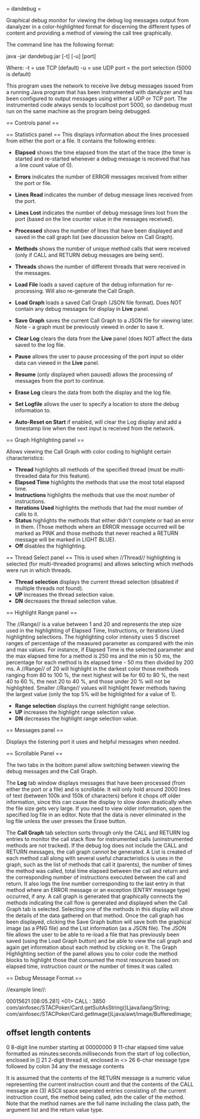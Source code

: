 = dandebug =

Graphical debug monitor for viewing the debug log messages output from danalyzer in a color-highlighted
format for discerning the different types of content and providing a method of viewing the call tree graphically.

The command line has the following format:

  java -jar dandebug.jar [-t] [-u] [port]

  Where:
  -t = use TCP (default)
  -u = use UDP
  port = the port selection (5000 is default)


This program uses the network to receive live debug messages issued from a running Java program that has been
instrumented with danalyzer and has been configured to output messages using either a UDP or TCP port.
The instrumented code always sends to localhost port 5000, so dandebug must run on the same machine
as the program being debugged. 

== Controls panel ==

== Statistics panel ==
This displays information about the lines processed from either the port or a file. It contains the following entries:

- **Elapsed** shows the time elapsed from the start of the trace (the timer is started and re-started whenever a debug message is received that has a line count value of 0).
- **Errors** indicates the number of ERROR messages received from either the port or file.
- **Lines Read** indicates the number of debug message lines received from the port.
- **Lines Lost** indicates the number of debug message lines lost from the port (based on the line counter value in the messages received).
- **Processed** shows the number of lines that have been displayed and saved in the call graph list (see discussion below on Call Graph).
- **Methods** shows the number of unique method calls that were received (only if CALL and RETURN debug messages are being sent).
- **Threads** shows the number of different threads that were received in the messages.

- **Load File** loads a saved capture of the debug information for re-processing. Will also re-generate the Call Graph.
- **Load Graph** loads a saved Call Graph (JSON file format). Does NOT contain any debug messages for display in **Live** panel.
- **Save Graph** saves the current Call Graph to a JSON file for viewing later.
Note - a graph must be previously viewed in order to save it.
- **Clear Log** clears the data from the **Live** panel (does NOT affect the data saved to the log file.
- **Pause** allows the user to pause processing of the port input so older data can viewed in the **Live** panel.
- **Resume** (only displayed when paused) allows the processing of messages from the port to continue.
- **Erase Log** clears the data from both the display and the log file.
- **Set Logfile** allows the user to specify a location to store the debug information to.
- **Auto-Reset on Start** if enabled, will clear the Log display and add a timestamp line when the next input is received from the network.

== Graph Highlighting panel ==

Allows viewing the Call Graph with color coding to highlight certain characteristics:

- **Thread** highlights all methods of the specified thread (must be multi-threaded data for this feature).
- **Elapsed Time** highlights the methods that use the most total elapsed time.
- **Instructions** highlights the methods that use the most number of instructions.
- **Iterations Used** highlights the methods that had the most number of calls to it.
- **Status** highlights the methods that either didn't complete or had an error in them. (Those methods where an ERROR message occurred will be marked as PINK and those methods that never reached a RETURN message will be marked in LIGHT BLUE).
- **Off** disables the highlighting.

== Thread Select panel ==
This is used when //Thread// highlighting is selected (for multi-threaded programs) and allows
selecting which methods were run in which threads.

- **Thread selection** displays the current thread selection (disabled if multiple threads not found).
- **UP** increases the thread selection value.
- **DN** decreases the thread selection value.

== Highlight Range panel ==

The //Range// is a value between 1 and 20 and represents the step size used in the highlighting of
Elapsed Time, Instructions, or Iterations Used highlighting selections.
The highlighting color intensity uses 5 discreet ranges of percentage of the
measured parameter as compared with the min and max values. For instance, if Elapsed Time is the selected
parameter and the max elapsed time for a method is 250 ms and the min is 50 ms, the percentage for each method
is its elapsed time - 50 ms then divided by 200 ms. A //Range// of 20 will highlight in the darkest color those
methods ranging from 80 to 100 %, the next highest will be for 60 to 80 %, the next 40 to 60 %, the
next 20 to 40 %, and those under 20 % will not be highlighted. Smaller //Range// values will highlight fewer
methods having the largest value (only the top 5% will be highlighted for a value of 1).

- **Range selection** displays the current highlight range selection.
- **UP** increases the highlight range selection value.
- **DN** decreases the highlight range selection value.

== Messages panel ==

Displays the listening port it uses and helpful messages when needed.

== Scrollable Panel ==

The two tabs in the bottom panel allow switching between viewing the debug messages and the Call Graph.

The **Log** tab window displays messages that have been processed (from either the port or a file) and is scrollable.
It will only hold around 2000 lines of text (between 100k and 150k of characters) before it chops off older information,
since this can cause the display to slow down drastically when the file size gets very large. If you need
to view older information, open the specified log file in an editor.
Note that the data is never eliminated in the log file unless the user presses the Erase button.

The **Call Graph** tab selection sorts through only the CALL and RETURN log entries to monitor
the call stack flow for instrumented calls (uninstrumented methods are not tracked).
If the debug log does not include the CALL and RETURN messages, the call graph cannot be generated.
A List is created of each method call along with several useful characteristics is uses in the graph,
such as the list of methods that call it (parents), the number of times the method was called,
total time elapsed between the call and return and the corresponding number of instructions executed
between the call and return. It also logs the line number corresponding to the last entry in that
method where an ERROR message or an exception (ENTRY message type) occurred, if any.
A call graph is generated that graphically connects the methods indicating the call flow is
generated and displayed when the Call Graph tab is selected. Selecting one of the methods in this
display will show the details of the data gathered on that method. Once the call graph has been displayed,
clicking the Save Graph button will save both the graphical image (as a PNG file) and the List
information (as a JSON file). The JSON file allows the user to be able to re-load a file that has
previously been saved (using the Load Graph button) and be able to view the call graph and again
get information about each method by clicking on it. The Graph Highlighting section of the panel
allows you to color code the method blocks to highlight those that consumed the most resources
based on: elapsed time, instruction count or the number of times it was called.

== Debug Message Format ==

//example line//:

  00015621 [08:05.281] <01> CALL  : 3850 com/ainfosec/STACPoker/Card.getSuitAsString()Ljava/lang/String; com/ainfosec/STACPoker/Card.getImage()Ljava/awt/image/BufferedImage;

  offset length   contents
  ----------------------------------------------------------------------------
  0      8-digit  line number starting at 00000000
  9      11-char  elapsed time value formatted as minutes:seconds.milliseconds
                  from the start of log collection, enclosed in []
  21     2-digit  thread id, enclosed in <>
  26     6-char   message type followed by colon
  34     any      the message contents

It is assumed that the contents of the RETURN message is a numeric value representing the current
instruction count and that the contents of the CALL message are (3) ASCII space seperated entries
consisting of: the current instruction count, the method being called, adn the caller of the method.
Note that the method names are the full name including the class path, the argument list and the return value type.
